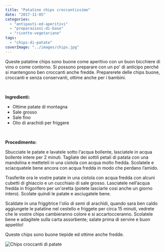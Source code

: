 ```yaml
---
title: "Patatine chips croccantissime"
date: "2017-11-05"
categories: 
  - "antipasti-ed-aperitivi"
  - "preparazioni-di-base"
  - "ricette-vegetariane"
tags: 
  - "chips-di-patate"
coverImage: "../images/chips.jpg"
---
```


Queste patatine chips sono buone come aperitivo con un buon bicchiere di vino o come contorno. Si possono preparare con un po' di anticipo perché si mantengono ben croccanti anche fredde. Preparerete delle chips buone, croccanti e senza conservanti, ottime anche per i bambini.

 

**Ingredienti:**

- Ottime patate di montagna
- Sale grosso
- Sale fino
- Olio di arachidi per friggere

 

**Procedimento:**

Sbucciate le patate e lavatele sotto l'acqua bollente, lasciatele in acqua bollente intere per 2 minuti. Tagliate dei sottili petali di patata con una mandolina e metteteli in una ciotola con acqua molto fredda. Scolatele e sciacquatele bene ancora con acqua fredda in modo che perdano l’amido.

Trasferite ora le vostre patate in una ciotola con acqua fredda con alcuni cubetti di ghiaccio e un cucchiaio di sale grosso. Lasciatele nell’acqua fredda in frigorifero per un'oretta (potete lasciarle così anche un giorno intero). Scolate quindi le patate e asciugatele bene.

Scaldate in una friggitrice l'olio di semi di arachidi, quando sara ben caldo aggiungete le patatine nel cestello e friggete per circa 15 minuti, vedrete che le vostre chips cambieranno colore e si accartocceranno. Scolatele bene e adagitele sulla carta assorbente; salate prima di servire e buon appetito!

Queste chips sono buone tiepide ed ottime anche fredde.

![Chips croccanti di patate](https://cucinadalnord.it/wp-content/uploads/2017/11/chips1.jpg)
